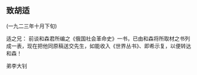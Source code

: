 ## 致胡适

(一九二三年十月下旬)

适之兄：
前谈和森君所编之《俄国社会革命史》一书，已由和森将所取材之书列成一表，现在把他同原稿送交先生，如能收入《世界丛书》、即希示复，以便转达和森！

弟李大钊

